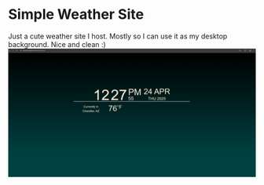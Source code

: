 # Simple Weather Site

Just a cute weather site I host. Mostly so I can use it as my desktop background. Nice and clean :)
![Just a screenshot](./Assets/Screen.png)
